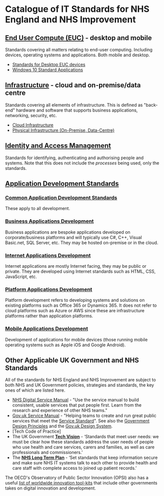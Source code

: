 # Catalogue of IT Standards for NHS England and NHS Improvement

## [End User Compute (EUC)](./euc) - desktop and mobile

Standards covering all matters relating to end-user computing. Including devices, operating systems and applications. Both mobile and desktop.

* [Standards for Desktop EUC devices](./euc/desktop-devices.md)
* [Windows 10 Standard Applications](./euc/windows-10-standard-apps.md)

## [Infrastructure](./infrastructure) - cloud and on-premise/data centre

Standards covering all elements of infrastructure. This is defined as "back-end" hardware and software that supports business applications, networking, security, etc.

* [Cloud Infrastructure](./infrastructure/cloud)
* [Physical Infrastructure (On-Premise, Data-Centre)](./infrastructure/physical)

## [Identity and Access Management](./idam)

Standards for identifying, authenticating and authorising people and systems. Note that this does not include the _processes_ being used, only the standards.

## [Application Development Standards](./application-development)

### [Common Application Development Standards](./application-development/common-dev)

These apply to all development.

### [Business Applications Development](./application-development/business-dev)

Business applications are bespoke applications developed on corporate/business platforms and will typically use C#, C++, Visual Basic.net, SQL Server, etc. They may be hosted on-premise or in the cloud.

### [Internet Applications Development](./application-development/internet-dev)

Internet applications are mostly Internet facing, they may be public or private. They are developed using Internet standards such as HTML, CSS, JavaScript, etc.

### [Platform Applications Development](./application-development/platform-dev)

Platform development refers to developing systems and solutions on existing platforms such as Office 365 or Dynamics 365. It does not refer to cloud platforms such as Azure or AWS since these are infrastructure platforms rather than application platforms.

### [Mobile Applications Development](./application-development/mobile-dev)

Development of applications for mobile devices (those running mobile operating systems such as Apple iOS and Google Android).

## Other Applicable UK Government and NHS Standards

All of the standards for NHS England and NHS Improvement are subject to both NHS and UK Government policies, strategies and standards, the key ones of which are listed here.

* [NHS Digital Service Manual](https://service-manual.nhs.uk/) - "Use the service manual to build consistent, usable services that put people first.​ Learn from the research and experience of other NHS teams."
* [Gov.uk Service Manual](https://www.gov.uk/service-manual) - "Helping teams to create and run great public services that meet the [Service Standard](https://www.gov.uk/service-manual/service-standard)". See also the [Government Design Principles](https://www.gov.uk/guidance/government-design-principles) and the [Gov.uk Design System](https://design-system.service.gov.uk/).
* [Tech Code of Practice]
* The UK Government **[Tech Vision](https://www.gov.uk/government/publications/the-future-of-healthcare-our-vision-for-digital-data-and-technology-in-health-and-care/the-future-of-healthcare-our-vision-for-digital-data-and-technology-in-health-and-care)** - ‘Standards that meet user needs: we must be clear how these standards address the user needs of people who use health and care services, carers and families, as well as care professionals and commissioners.’
* The **[NHS Long Term Plan](https://www.longtermplan.nhs.uk/areas-of-work/digital-transformation/)** - ‘Set standards that keep information secure and make sure NHS IT systems talk to each other to provide health and care staff with complete access to joined up patient records.’​

The OECD's Observatory of Public Sector Innovation (OPSI) also has a useful [list of worldwide innovation tool-kits](https://oecd-opsi.org/search-toolkits/) that include other governments takes on digital innovation and development.
